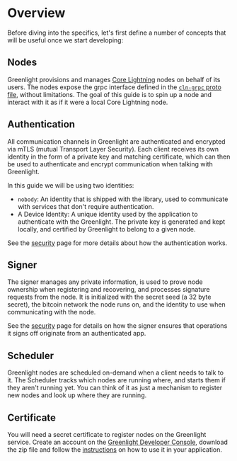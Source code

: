 # Overview
<!-- Overview: What you'll get -->
<!-- Quick GL system intro -->

Before diving into the specifics, let's first define a number of
concepts that will be useful once we start developing:

## Nodes

Greenlight provisions and manages [Core Lightning][cln-github] nodes
on behalf of its users. The nodes expose the grpc interface defined in
the [`cln-grpc` proto file][cln-grpc-proto], without limitations. The
goal of this guide is to spin up a node and interact with it as if it
were a local Core Lightning node.

[cln-grpc-proto]: https://github.com/ElementsProject/lightning/blob/master/cln-grpc/proto/node.proto

## Authentication

All communication channels in Greenlight are authenticated and
encrypted via mTLS (mutual Transport Layer Security). Each client
receives its own identity in the form of a private key and matching
certificate, which can then be used to authenticate and encrypt
communication when talking with Greenlight.

In this guide we will be using two identities:

 - `nobody`: An identity that is shipped with the library, used to
   communicate with services that don't require authentication.
 - A Device Identity: A unique identity used by the application to
   authenticate with the Greenlight. The private key is generated and
   kept locally, and certified by Greenlight to belong to a given
   node.

See the [security][sec] page for more details about how the
authentication works.

## Signer

The signer manages any private information, is used to prove node
ownership when registering and recovering, and processes signature
requests from the node. It is initialized with the secret seed (a 32
byte secret), the bitcoin network the node runs on, and the identity
to use when communicating with the node.

See the [security][sec] page for details on how the signer ensures
that operations it signs off originate from an authenticated app.

## Scheduler

Greenlight nodes are scheduled on-demand when a client needs to talk
to it. The Scheduler tracks which nodes are running where, and starts
them if they aren't running yet. You can think of it as just a
mechanism to register new nodes and look up where they are running.

## Certificate

You will need a secret certificate to register nodes on the Greenlight 
service. Create an account on the [Greenlight Developer Console][gdc], 
download the zip file and follow the [instructions][cert] on how to use it in your application.

<!-- Chose a language -->

[cln-github]: https://github.com/ElementsProject/lightning
[sec]: ../reference/security.md
[cert]: ./certs.md
[gdc]: https://greenlight.blockstream.com
